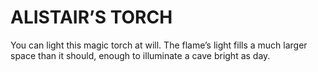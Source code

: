# ALISTAIR’S TORCH

You can light this magic torch at will. The flame’s light fills a much larger space than it should, enough to illuminate a cave bright as day.